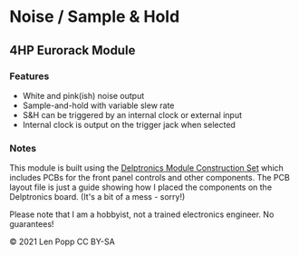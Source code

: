 # Noise / Sample & Hold

## 4HP Eurorack Module

### Features
- White and pink(ish) noise output
- Sample-and-hold with variable slew rate
- S&H can be triggered by an internal clock or external input
- Internal clock is output on the trigger jack when selected

### Notes

This module is built using the [Delptronics Module Construction Set](https://delptronics.com/module-construction-set.php) which includes PCBs for the front panel controls and other components. The PCB layout file is just a guide showing how I placed the components on the Delptronics board. (It's a bit of a mess - sorry!)

Please note that I am a hobbyist, not a trained electronics engineer. No guarantees!

© 2021 Len Popp CC BY-SA